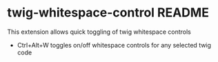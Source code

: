 # twig-whitespace-control README
This extension allows quick toggling of twig whitespace controls

- Ctrl+Alt+W toggles on/off whitespace controls for any selected twig code

